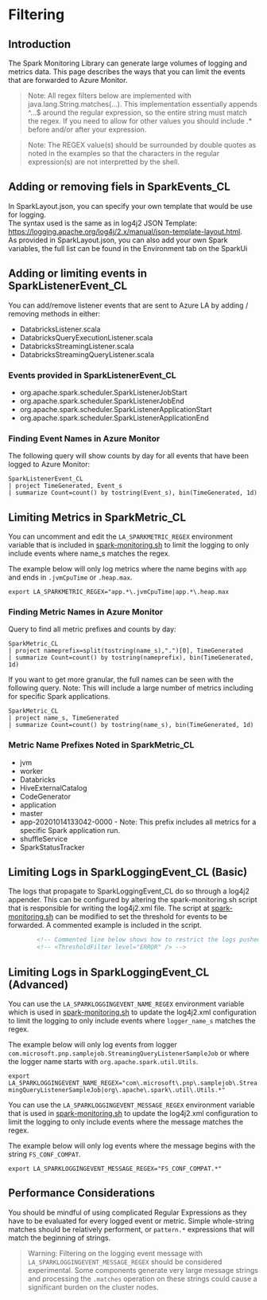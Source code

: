 # Filtering

## Introduction

The Spark Monitoring Library can generate large volumes of logging and metrics data.  This page describes the ways that you can limit the events that are forwarded to Azure Monitor.

> Note: All regex filters below are implemented with java.lang.String.matches(...). This implementation essentially appends ^...$ around the regular expression, so the entire string must match the regex.  If you need to allow for other values you should include .* before and/or after your expression.

> Note: The REGEX value(s) should be surrounded by double quotes as noted in the examples so that the characters in the regular expression(s) are not interpretted by the shell.

## Adding or removing fiels in SparkEvents_CL

In SparkLayout.json, you can specify your own template that would be use for logging.  
The syntax used is the same as in log4j2 JSON Template: https://logging.apache.org/log4j/2.x/manual/json-template-layout.html.  
As provided in SparkLayout.json, you can also add your own Spark variables, the full list can be found in the Environment tab on the SparkUi

## Adding or limiting events in SparkListenerEvent_CL

You can add/remove listener events that are sent to Azure LA by adding / removing methods in either:

- DatabricksListener.scala
- DatabricksQueryExecutionListener.scala
- DatabricksStreamingListener.scala
- DatabricksStreamingQueryListener.scala

### Events provided in SparkListenerEvent_CL

* org.apache.spark.scheduler.SparkListenerJobStart
* org.apache.spark.scheduler.SparkListenerJobEnd
* org.apache.spark.scheduler.SparkListenerApplicationStart
* org.apache.spark.scheduler.SparkListenerApplicationEnd

### Finding Event Names in Azure Monitor

The following query will show counts by day for all events that have been logged to Azure Monitor:
```kusto
SparkListenerEvent_CL
| project TimeGenerated, Event_s
| summarize Count=count() by tostring(Event_s), bin(TimeGenerated, 1d)
```

## Limiting Metrics in SparkMetric_CL

You can uncomment and edit the `LA_SPARKMETRIC_REGEX` environment variable that is included in [spark-monitoring.sh](../src/spark-listeners/scripts/spark-monitoring.sh) to limit the logging to only include events where name_s matches the regex.

The example below will only log metrics where the name begins with `app` and ends in `.jvmCpuTime` or `.heap.max`.

`export LA_SPARKMETRIC_REGEX="app.*\.jvmCpuTime|app.*\.heap.max`

### Finding Metric Names in Azure Monitor

Query to find all metric prefixes and counts by day:

```kusto
SparkMetric_CL
| project nameprefix=split(tostring(name_s),".")[0], TimeGenerated
| summarize Count=count() by tostring(nameprefix), bin(TimeGenerated, 1d)
```
If you want to get more granular, the full names can be seen with the following query. Note: This will include a large number of metrics including for specific Spark applications.

```kusto
SparkMetric_CL
| project name_s, TimeGenerated
| summarize Count=count() by tostring(name_s), bin(TimeGenerated, 1d)
```

### Metric Name Prefixes Noted in SparkMetric_CL

* jvm
* worker
* Databricks
* HiveExternalCatalog
* CodeGenerator
* application
* master
* app-20201014133042-0000 - Note: This prefix includes all metrics for a specific Spark application run.
* shuffleService
* SparkStatusTracker

## Limiting Logs in SparkLoggingEvent_CL (Basic)

The logs that propagate to SparkLoggingEvent_CL do so through a log4j2 appender.
This can be configured by altering the spark-monitoring.sh script that is responsible for writing the log4j2.xml file.
The script at [spark-monitoring.sh](../src/scripts/spark-monitoring.sh) can be modified to set the threshold for events to be forwarded.
A commented example is included in the script.

```xml
        <!-- Commented line below shows how to restrict the logs pushed to Log Analytics to ERROR level or more severe. -->
        <!-- <ThresholdFilter level="ERROR" /> -->
```

## Limiting Logs in SparkLoggingEvent_CL (Advanced)

You can use the `LA_SPARKLOGGINGEVENT_NAME_REGEX` environment variable
which is used in [spark-monitoring.sh](../src/scripts/spark-monitoring.sh) to update the log4j2.xml configuration 
to limit the logging to only include events where `logger_name_s` matches the regex.

The example below will only log events from logger `com.microsoft.pnp.samplejob.StreamingQueryListenerSampleJob`
or where the logger name starts with `org.apache.spark.util.Utils`.

`export LA_SPARKLOGGINGEVENT_NAME_REGEX="com\.microsoft\.pnp\.samplejob\.StreamingQueryListenerSampleJob|org\.apache\.spark\.util\.Utils.*"`

You can use the `LA_SPARKLOGGINGEVENT_MESSAGE_REGEX` environment variable
that is used in [spark-monitoring.sh](../src/scripts/spark-monitoring.sh) to update the log4j2.xml configuration 
to limit the logging to only include events where the message matches the regex.

The example below will only log events where the message begins with the string `FS_CONF_COMPAT`.

`export LA_SPARKLOGGINGEVENT_MESSAGE_REGEX="FS_CONF_COMPAT.*"`

## Performance Considerations

You should be mindful of using complicated Regular Expressions as they have to be evaluated for every logged event or metric.  Simple whole-string matches should be relatively performent, or `pattern.*` expressions that will match the beginning of strings.

> Warning: Filtering on the logging event message with `LA_SPARKLOGGINGEVENT_MESSAGE_REGEX` should be considered experimental. Some components generate very large message strings and processing the `.matches` operation on these strings could cause a significant burden on the cluster nodes.
